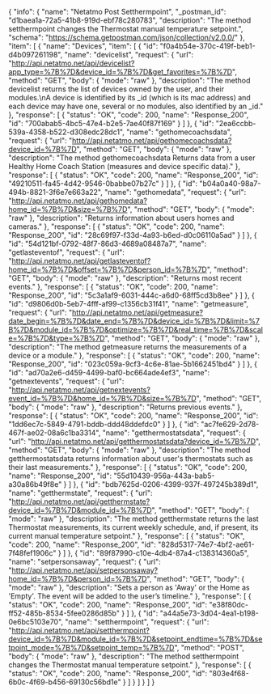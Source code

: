 {
  "info": {
    "name": "Netatmo Post Setthermpoint",
    "_postman_id": "d1baea1a-72a5-41b8-919d-ebf78c280783",
    "description": "The method setthermpoint changes the Thermostat manual temperature setpoint.",
    "schema": "https://schema.getpostman.com/json/collection/v2.0.0/"
  },
  "item": [
    {
      "name": "Devices",
      "item": [
        {
          "id": "f0a4b54e-370c-419f-beb1-d4b097261198",
          "name": "devicelist",
          "request": {
            "url": "http://api.netatmo.net/api/devicelist?app_type=%7B%7D&device_id=%7B%7D&get_favorites=%7B%7D",
            "method": "GET",
            "body": {
              "mode": "raw"
            },
            "description": "The method devicelist returns the list of devices owned by the user, and their modules.\nA device is identified by its _id (which is its mac address) and each device may have one, several or no modules, also identified by an _id."
          },
          "response": [
            {
              "status": "OK",
              "code": 200,
              "name": "Response_200",
              "id": "700abab5-4bc5-47e4-b2e5-7ae40f87f169"
            }
          ]
        },
        {
          "id": "2ea6ccbb-539a-4358-b522-d308edc28dc1",
          "name": "gethomecoachsdata",
          "request": {
            "url": "http://api.netatmo.net/api/gethomecoachsdata?device_id=%7B%7D",
            "method": "GET",
            "body": {
              "mode": "raw"
            },
            "description": "The method gethomecoachsdata Returns data from a user Healthy Home Coach Station (measures and device specific data)."
          },
          "response": [
            {
              "status": "OK",
              "code": 200,
              "name": "Response_200",
              "id": "49210511-fa45-4d42-9546-0babbe07b27c"
            }
          ]
        },
        {
          "id": "b04a0a40-98a7-494b-8821-3f6e7e663a22",
          "name": "gethomedata",
          "request": {
            "url": "http://api.netatmo.net/api/gethomedata?home_id=%7B%7D&size=%7B%7D",
            "method": "GET",
            "body": {
              "mode": "raw"
            },
            "description": "Returns information about users homes and cameras."
          },
          "response": [
            {
              "status": "OK",
              "code": 200,
              "name": "Response_200",
              "id": "28c69f97-f33d-4a93-b6ed-d0c06110a5ad"
            }
          ]
        },
        {
          "id": "54d121bf-0792-48f7-86d3-4689a08487a7",
          "name": "getlasteventof",
          "request": {
            "url": "http://api.netatmo.net/api/getlasteventof?home_id=%7B%7D&offset=%7B%7D&person_id=%7B%7D",
            "method": "GET",
            "body": {
              "mode": "raw"
            },
            "description": "Returns most recent events."
          },
          "response": [
            {
              "status": "OK",
              "code": 200,
              "name": "Response_200",
              "id": "5c3a1af9-6031-444c-a6d0-68ff5cd3b8ee"
            }
          ]
        },
        {
          "id": "d9806d0b-5eb7-4fff-af99-c1356cb31f41",
          "name": "getmeasure",
          "request": {
            "url": "http://api.netatmo.net/api/getmeasure?date_begin=%7B%7D&date_end=%7B%7D&device_id=%7B%7D&limit=%7B%7D&module_id=%7B%7D&optimize=%7B%7D&real_time=%7B%7D&scale=%7B%7D&type=%7B%7D",
            "method": "GET",
            "body": {
              "mode": "raw"
            },
            "description": "The method getmeasure returns the measurements of a device or a module."
          },
          "response": [
            {
              "status": "OK",
              "code": 200,
              "name": "Response_200",
              "id": "023c059a-9cf3-4c6e-81ae-5b1662451bd4"
            }
          ]
        },
        {
          "id": "ad70a2e6-d459-4499-baf0-bc664ade4ef3",
          "name": "getnextevents",
          "request": {
            "url": "http://api.netatmo.net/api/getnextevents?event_id=%7B%7D&home_id=%7B%7D&size=%7B%7D",
            "method": "GET",
            "body": {
              "mode": "raw"
            },
            "description": "Returns previous events."
          },
          "response": [
            {
              "status": "OK",
              "code": 200,
              "name": "Response_200",
              "id": "1dd6ec7c-5849-4791-bddb-ddd48ddefdc0"
            }
          ]
        },
        {
          "id": "ac7fe629-2d78-467f-ae02-08a6c1ba3314",
          "name": "getthermostatsdata",
          "request": {
            "url": "http://api.netatmo.net/api/getthermostatsdata?device_id=%7B%7D",
            "method": "GET",
            "body": {
              "mode": "raw"
            },
            "description": "The method getthermostatsdata returns information about user's thermostats such as their last measurements."
          },
          "response": [
            {
              "status": "OK",
              "code": 200,
              "name": "Response_200",
              "id": "55d10439-956a-443a-bab5-a30a86b49f8e"
            }
          ]
        },
        {
          "id": "bdb7625d-0206-4399-937f-497245b389d1",
          "name": "getthermstate",
          "request": {
            "url": "http://api.netatmo.net/api/getthermstate?device_id=%7B%7D&module_id=%7B%7D",
            "method": "GET",
            "body": {
              "mode": "raw"
            },
            "description": "The method getthermstate returns the last Thermostat measurements, its current weekly schedule, and, if present, its current manual temperature setpoint."
          },
          "response": [
            {
              "status": "OK",
              "code": 200,
              "name": "Response_200",
              "id": "828d5317-74e7-4bf2-ae61-7f48fef1906c"
            }
          ]
        },
        {
          "id": "89f87990-c10e-4db4-87a4-c138314360a5",
          "name": "setpersonsaway",
          "request": {
            "url": "http://api.netatmo.net/api/setpersonsaway?home_id=%7B%7D&person_id=%7B%7D",
            "method": "GET",
            "body": {
              "mode": "raw"
            },
            "description": "Sets a person as 'Away' or the Home as 'Empty'. The event will be added to the user’s timeline."
          },
          "response": [
            {
              "status": "OK",
              "code": 200,
              "name": "Response_200",
              "id": "e38f80dc-ff52-485b-8534-5fee0286d85b"
            }
          ]
        },
        {
          "id": "a44a5e73-3d04-4ea1-b198-0e6bc5103e70",
          "name": "setthermpoint",
          "request": {
            "url": "http://api.netatmo.net/api/setthermpoint?device_id=%7B%7D&module_id=%7B%7D&setpoint_endtime=%7B%7D&setpoint_mode=%7B%7D&setpoint_temp=%7B%7D",
            "method": "POST",
            "body": {
              "mode": "raw"
            },
            "description": "The method setthermpoint changes the Thermostat manual temperature setpoint."
          },
          "response": [
            {
              "status": "OK",
              "code": 200,
              "name": "Response_200",
              "id": "803e4f68-6b0c-4f69-b456-69130c56bd1e"
            }
          ]
        }
      ]
    }
  ]
}